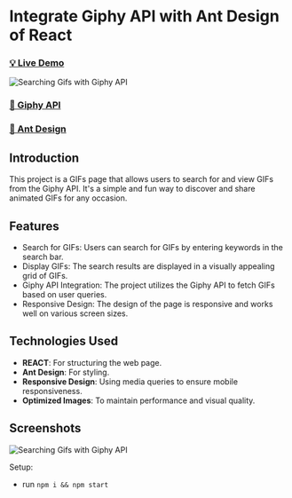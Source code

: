 # Integrate Giphy API with Ant Design of React

### [💡 Live Demo](https://random-gif-api.netlify.app)

![Searching Gifs with Giphy API](https://i.ibb.co/vzLqCW0/gif-2.png)


### [🌟 Giphy API ](https://developers.giphy.com/explorer/)
### [🌟 Ant Design ](https://ant.design/docs/react/introduce)


## Introduction

This project is a GIFs page that allows users to search for and view GIFs from the Giphy API. It's a simple and fun way to discover and share animated GIFs for any occasion. 

## Features

- Search for GIFs: Users can search for GIFs by entering keywords in the search bar.
- Display GIFs: The search results are displayed in a visually appealing grid of GIFs.
- Giphy API Integration: The project utilizes the Giphy API to fetch GIFs based on user queries.
- Responsive Design: The design of the page is responsive and works well on various screen sizes.




## Technologies Used

- **REACT**: For structuring the web page.
- **Ant Design**: For styling.
- **Responsive Design**: Using media queries to ensure mobile responsiveness.
- **Optimized Images**: To maintain performance and visual quality.


## Screenshots
![Searching Gifs with Giphy API](https://i.ibb.co/WpQ3pxb/gifs.png)

Setup:
- run ```npm i && npm start```
